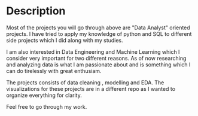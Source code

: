 # Description

Most of the projects you will go through above are  "Data Analyst" oriented projects. I have tried to apply my knowledge of python and SQL to different side projects which 
I did along with my studies. 

I am also interested in Data Engineering and Machine Learning which I consider very important for two different reasons. As of now researching and analyzing data is what I 
am passionate about and is something which I can do tirelessly with great enthusiam.

The projects consists of data cleaning , modelling and EDA. The visualizations for these projects are in a different repo as I wanted to organize everything for clarity.

Feel free to go through my work.
